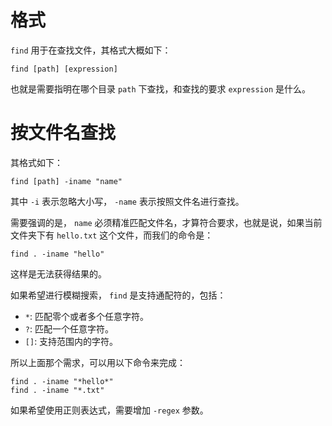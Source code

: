 # 格式

`find` 用于在查找文件，其格式大概如下：

``` shell
find [path] [expression]
```

也就是需要指明在哪个目录 `path` 下查找，和查找的要求 `expression` 是什么。

# 按文件名查找

其格式如下：

``` shell
find [path] -iname "name"
```

其中 `-i` 表示忽略大小写， `-name` 表示按照文件名进行查找。

需要强调的是， `name` 必须精准匹配文件名，才算符合要求，也就是说，如果当前文件夹下有 `hello.txt` 这个文件，而我们的命令是：

``` shell
find . -iname "hello"
```

这样是无法获得结果的。

如果希望进行模糊搜索， `find` 是支持通配符的，包括：

- `*`: 匹配零个或者多个任意字符。
- `?`: 匹配一个任意字符。
- `[]`: 支持范围内的字符。

所以上面那个需求，可以用以下命令来完成：

``` shell
find . -iname "*hello*"
find . -iname "*.txt"
```

如果希望使用正则表达式，需要增加 `-regex` 参数。
